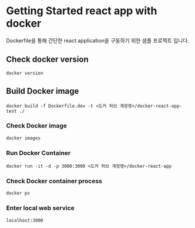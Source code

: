 # Getting Started react app with docker

Dockerfile을 통해 간단한 react application을 구동하기 위한 샘플 프로젝트 입니다.

## Check docker version

```shell
docker version
```

## Build Docker image

```shell
docker build -f Dockerfile.dev -t <도커 허브 계정명>/docker-react-app-test ./
```

### Check Docker image

```shell
docker images
```

### Run Docker Container

```shell
docker run -it -d -p 3000:3000 <도커 허브 계정명>/docker-react-app
```

### Check Docker container process

```shell
docker ps
```

### Enter local web service

```
localhost:3000
```